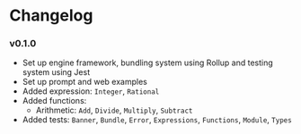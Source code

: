 # Changelog

### v0.1.0
- Set up engine framework, bundling system using Rollup and testing system using Jest
- Set up prompt and web examples
- Added expression: `Integer`, `Rational`
- Added functions:
  - Arithmetic: `Add`, `Divide`, `Multiply`, `Subtract`
- Added tests: `Banner`, `Bundle`, `Error`, `Expressions`, `Functions`, `Module`, `Types`
